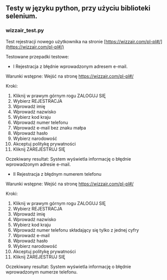## Testy w języku python, przy użyciu biblioteki selenium.

### wizzair_test.py  
Test rejestracji nowego użytkownika na stronie [https://wizzair.com/pl-pl#/](https://wizzair.com/pl-pl#/)

Testowane przepadki testowe:

* I Rejestracja z błędnie wprowadzonym adresem e-mail.

Warunki wstępne:
Wejść na stronę https://wizzair.com/pl-pl#/

Kroki:
1. Kliknij w prawym górnym rogu ZALOGUJ SIĘ
2. Wybierz REJESTRACJA
3. Wprowadź imię
4. Wprowadź nazwisko
5. Wybierz kod kraju
6. Wprowadź numer telefonu
7. Wprowadź e-mail bez znaku małpa
8. Wprowadź hasło
9. Wybierz narodowość
10. Akceptuj politykę prywatności
11. Kliknij ZAREJESTRUJ SIĘ

Oczekiwany resultat:
System wyświetla informację o błędnie wprowadzonym adresie e-mail.

* II Rejestracja z błędnym numerem telefonu

Warunki wstępne:
Wejść na stronę https://wizzair.com/pl-pl#/

Kroki:
1. Kliknij w prawym górnym rogu ZALOGUJ SIĘ
2. Wybierz REJESTRACJA
3. Wprowadź imię
4. Wprowadź nazwisko
5. Wybierz kod kraju
6. Wprowadź numer telefonu składający się tylko z jednej cyfry
7. Wprowadź e-mail
8. Wprowadź hasło
9. Wybierz narodowość
10. Akceptuj politykę prywatności
11. Kliknij ZAREJESTRUJ SIĘ

Oczekiwany resultat:
System wyświetla informację o błędnie wprowadzonym numerze telefonu.

